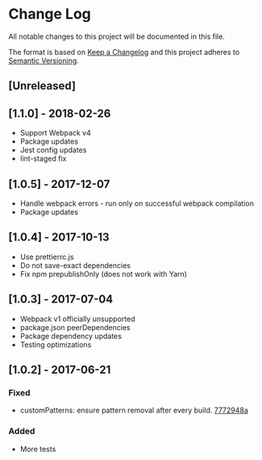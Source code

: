# Change Log

All notable changes to this project will be documented in this file.

The format is based on [Keep a Changelog](http://keepachangelog.com/)
and this project adheres to [Semantic Versioning](http://semver.org/).

## [Unreleased]

## [1.1.0] - 2018-02-26

*   Support Webpack v4
*   Package updates
*   Jest config updates
*   lint-staged fix

## [1.0.5] - 2017-12-07

*   Handle webpack errors - run only on successful webpack compilation
*   Package updates

## [1.0.4] - 2017-10-13

*   Use prettierrc.js
*   Do not save-exact dependencies
*   Fix npm prepublishOnly (does not work with Yarn)

## [1.0.3] - 2017-07-04

*   Webpack v1 officially unsupported
*   package.json peerDependencies
*   Package dependency updates
*   Testing optimizations

## [1.0.2] - 2017-06-21

### Fixed

*   customPatterns: ensure pattern removal after every build. [7772948a](https://github.com/chrisblossom/clean-self-webpack-plugin/commit/7772948a488ddedadff815c926a70ef18e84fb3d)

### Added

*   More tests
